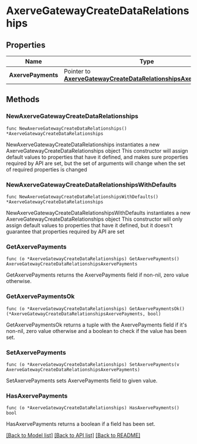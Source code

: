 # AxerveGatewayCreateDataRelationships

## Properties

Name | Type | Description | Notes
------------ | ------------- | ------------- | -------------
**AxervePayments** | Pointer to [**AxerveGatewayCreateDataRelationshipsAxervePayments**](AxerveGatewayCreateDataRelationshipsAxervePayments.md) |  | [optional] 

## Methods

### NewAxerveGatewayCreateDataRelationships

`func NewAxerveGatewayCreateDataRelationships() *AxerveGatewayCreateDataRelationships`

NewAxerveGatewayCreateDataRelationships instantiates a new AxerveGatewayCreateDataRelationships object
This constructor will assign default values to properties that have it defined,
and makes sure properties required by API are set, but the set of arguments
will change when the set of required properties is changed

### NewAxerveGatewayCreateDataRelationshipsWithDefaults

`func NewAxerveGatewayCreateDataRelationshipsWithDefaults() *AxerveGatewayCreateDataRelationships`

NewAxerveGatewayCreateDataRelationshipsWithDefaults instantiates a new AxerveGatewayCreateDataRelationships object
This constructor will only assign default values to properties that have it defined,
but it doesn't guarantee that properties required by API are set

### GetAxervePayments

`func (o *AxerveGatewayCreateDataRelationships) GetAxervePayments() AxerveGatewayCreateDataRelationshipsAxervePayments`

GetAxervePayments returns the AxervePayments field if non-nil, zero value otherwise.

### GetAxervePaymentsOk

`func (o *AxerveGatewayCreateDataRelationships) GetAxervePaymentsOk() (*AxerveGatewayCreateDataRelationshipsAxervePayments, bool)`

GetAxervePaymentsOk returns a tuple with the AxervePayments field if it's non-nil, zero value otherwise
and a boolean to check if the value has been set.

### SetAxervePayments

`func (o *AxerveGatewayCreateDataRelationships) SetAxervePayments(v AxerveGatewayCreateDataRelationshipsAxervePayments)`

SetAxervePayments sets AxervePayments field to given value.

### HasAxervePayments

`func (o *AxerveGatewayCreateDataRelationships) HasAxervePayments() bool`

HasAxervePayments returns a boolean if a field has been set.


[[Back to Model list]](../README.md#documentation-for-models) [[Back to API list]](../README.md#documentation-for-api-endpoints) [[Back to README]](../README.md)


